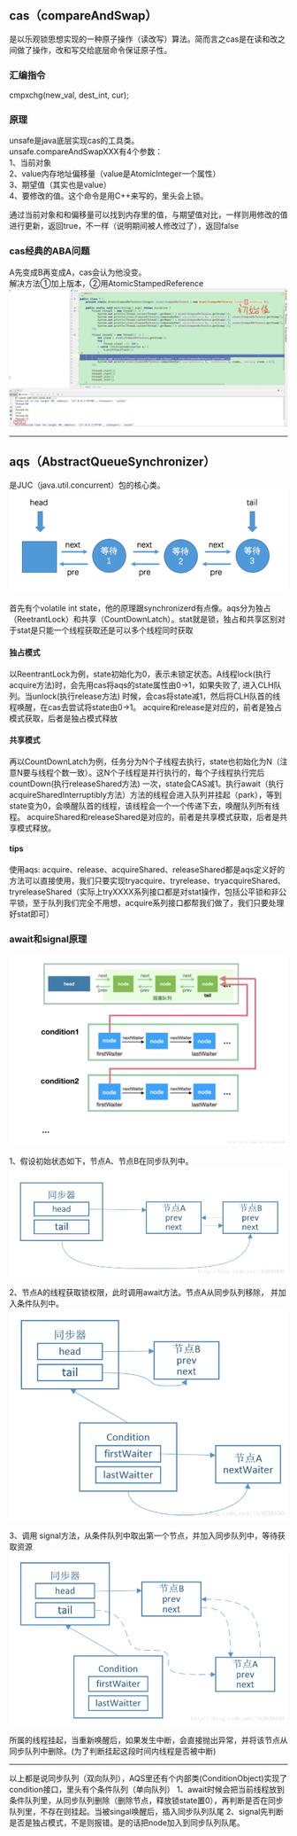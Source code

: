 ## cas（compareAndSwap）

是以乐观锁思想实现的一种原子操作（读改写）算法。简而言之cas是在读和改之间做了操作，改和写交给底层命令保证原子性。

### 汇编指令

cmpxchg(new_val, dest_int, cur);

### 原理

unsafe是java底层实现cas的工具类。  
unsafe.compareAndSwapXXX有4个参数：  
1、当前对象   
2、value内存地址偏移量（value是AtomicInteger一个属性）  
3、期望值（其实也是value）  
4、要修改的值。这个命令是用C++来写的，里头会上锁。

通过当前对象和和偏移量可以找到内存里的值，与期望值对比，一样则用修改的值进行更新，返回true，不一样（说明期间被人修改过了），返回false

### cas经典的ABA问题

A先变成B再变成A，cas会认为他没变。  
解决方法①加上版本，②用AtomicStampedReference
![](../resources/atomicstamprefrence.jpg)

---

## aqs（AbstractQueueSynchronizer）

是JUC（java.util.concurrent）包的核心类。
![](../resources/aqs.jpg)

首先有个volatile int
state，他的原理跟synchronizerd有点像。aqs分为独占（ReetrantLock）和共享（CountDownLatch）。stat就是锁，独占和共享区别对于stat是只能一个线程获取还是可以多个线程同时获取

#### 独占模式

以ReentrantLock为例，state初始化为0，表示未锁定状态。A线程lock(执行acquire方法)时，会先用cas将aqs的state属性由0->1，如果失败了, 进入CLH队列。当unlock(执行release方法)
时候，会cas将state减1，然后将CLH队首的线程唤醒，在cas去尝试将state由0->1。 acquire和release是对应的，前者是独占模式获取，后者是独占模式释放

#### 共享模式

再以CountDownLatch为例，任务分为N个子线程去执行，state也初始化为N（注意N要与线程个数一致）。这N个子线程是并行执行的，每个子线程执行完后countDown(执行releaseShared方法)
一次，state会CAS减1。执行await（执行acquireSharedInterruptibly方法）方法的线程会进入队列并挂起（park），等到state变为0，会唤醒队首的线程，该线程会一个一个传递下去，唤醒队列所有线程。
acquireShared和releaseShared是对应的，前者是共享模式获取，后者是共享模式释放。

#### tips

使用aqs:
acquire、release、acquireShared、releaseShared都是aqs定义好的方法可以直接使用，我们只要实现tryacquire、tryrelease、tryacquireShared、tryreleaseShared（实际上tryXXXX系列接口都是对stat操作，包括公平锁和非公平锁，至于队列我们完全不用想，acquire系列接口都帮我们做了，我们只要处理好stat即可）

### await和signal原理

![](../resources/await1.jpg)

1、假设初始状态如下，节点A、节点B在同步队列中。
![](../resources/await2.jpg)

2、节点A的线程获取锁权限，此时调用await方法。节点A从同步队列移除， 并加入条件队列中。
![](../resources/await3.jpg)

3、调用 signal方法，从条件队列中取出第一个节点，并加入同步队列中，等待获取资源
![](../resources/await4.jpg)

所属的线程挂起，当重新唤醒后，如果发生中断，会直接抛出异常，并将该节点从同步队列中删除。(为了判断挂起这段时间内线程是否被中断)

---

以上都是说同步队列（双向队列），AQS里还有个内部类(ConditionObject)实现了condition接口，里头有个条件队列（单向队列）
1、await时候会把当前线程放到条件队列里，从同步队列删除（删除节点，释放锁state置0），再判断是否在同步队列里，不存在则挂起。当被singal唤醒后，插入同步队列队尾
2、signal先判断是否是独占模式，不是则报错。是的话把node加入到同步队列队尾。
